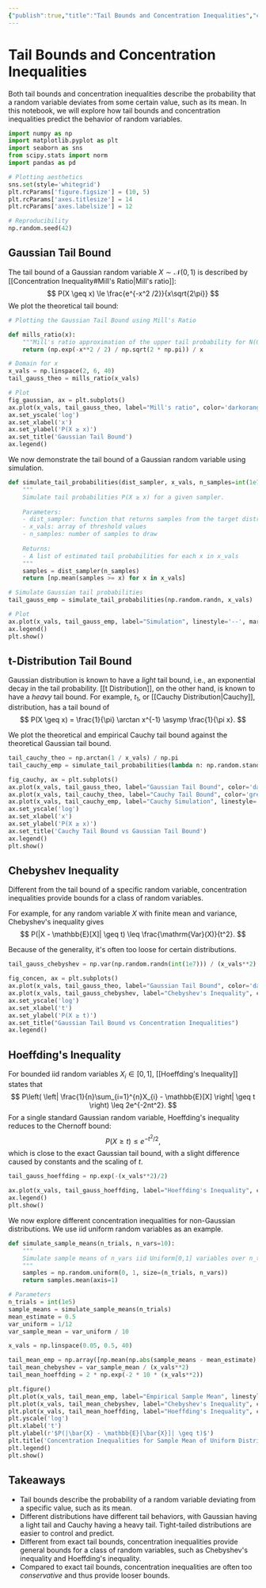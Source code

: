 ```yaml
---
{"publish":true,"title":"Tail Bounds and Concentration Inequalities","created":"2025-05-26T19:28:12","modified":"2025-06-07T09:08:03","cssclasses":"","state":"done","sup":["[[Statistics]]"],"alias":null,"type":"jupyter","related":["[[Concentration Inequality]]"]}
---
```



# Tail Bounds and Concentration Inequalities

Both tail bounds and concentration inequalities describe the probability that a random variable deviates from some certain value, such as its mean.
In this notebook, we will explore how tail bounds and concentration inequalities predict the behavior of random variables.

```python
import numpy as np
import matplotlib.pyplot as plt
import seaborn as sns
from scipy.stats import norm
import pandas as pd

# Plotting aesthetics
sns.set(style='whitegrid')
plt.rcParams['figure.figsize'] = (10, 5)
plt.rcParams['axes.titlesize'] = 14
plt.rcParams['axes.labelsize'] = 12

# Reproducibility
np.random.seed(42)
```

## Gaussian Tail Bound

The tail bound of a Gaussian random variable $X \sim \mathcal{N}(0,1)$ is described by [[Concentration Inequality#Mill's Ratio\|Mill's ratio]]:
$$
P(X \geq x) \le \frac{e^{-x^2 /2}}{x\sqrt{2\pi}} 
$$
We plot the theoretical tail bound:

```python
# Plotting the Gaussian Tail Bound using Mill's Ratio

def mills_ratio(x):
    """Mill's ratio approximation of the upper tail probability for N(0,1)"""
    return (np.exp(-x**2 / 2) / np.sqrt(2 * np.pi)) / x

# Domain for x
x_vals = np.linspace(2, 6, 40)
tail_gauss_theo = mills_ratio(x_vals)

# Plot
fig_gaussian, ax = plt.subplots()
ax.plot(x_vals, tail_gauss_theo, label="Mill's ratio", color='darkorange')
ax.set_yscale('log')
ax.set_xlabel('x')
ax.set_ylabel('P(X ≥ x)')
ax.set_title('Gaussian Tail Bound')
ax.legend()
```

We now demonstrate the tail bound of a Gaussian random variable using simulation.

```python
def simulate_tail_probabilities(dist_sampler, x_vals, n_samples=int(1e7)):
    """
    Simulate tail probabilities P(X ≥ x) for a given sampler.
    
    Parameters:
    - dist_sampler: function that returns samples from the target distribution
    - x_vals: array of threshold values
    - n_samples: number of samples to draw
    
    Returns:
    - A list of estimated tail probabilities for each x in x_vals
    """
    samples = dist_sampler(n_samples)
    return [np.mean(samples >= x) for x in x_vals]

# Simulate Gaussian tail probabilities
tail_gauss_emp = simulate_tail_probabilities(np.random.randn, x_vals)

# Plot
ax.plot(x_vals, tail_gauss_emp, label="Simulation", linestyle='--', marker='o', color='blue')
ax.legend()
plt.show()
```

## t-Distribution Tail Bound

Gaussian distribution is known to have a *light* tail bound, i.e., an exponential decay in the tail probability. [[t Distribution]], on the other hand, is known to have a *heavy* tail bound.
For example, $t_{1}$, or [[Cauchy Distribution\|Cauchy]], distribution, has a tail bound of
$$
P(X \geq x) = \frac{1}{\pi} \arctan x^{-1} \asymp \frac{1}{\pi x}.
$$

We plot the theoretical and empirical Cauchy tail bound against the theoretical Gaussian tail bound.

```python
tail_cauchy_theo = np.arctan(1 / x_vals) / np.pi
tail_cauchy_emp = simulate_tail_probabilities(lambda n: np.random.standard_cauchy(n), x_vals, n_samples=int(1e2))

fig_cauchy, ax = plt.subplots()
ax.plot(x_vals, tail_gauss_theo, label="Gaussian Tail Bound", color='darkorange')
ax.plot(x_vals, tail_cauchy_theo, label="Cauchy Tail Bound", color='green')
ax.plot(x_vals, tail_cauchy_emp, label="Cauchy Simulation", linestyle='--', marker='o', color='blue')
ax.set_yscale('log')
ax.set_xlabel('x')
ax.set_ylabel('P(X ≥ x)')
ax.set_title('Cauchy Tail Bound vs Gaussian Tail Bound')
ax.legend()
plt.show()
```

## Chebyshev Inequality

Different from the tail bound of a specific random variable, concentration inequalities provide bounds for a class of random variables.

For example, for any random variable $X$ with finite mean and variance, Chebyshev's inequality gives
$$
P(|X - \mathbb{E}[X]| \geq t) \leq \frac{\mathrm{Var}(X)}{t^2}.
$$

Because of the generality, it's often too loose for certain distributions.

```python
tail_gauss_chebyshev = np.var(np.random.randn(int(1e7))) / (x_vals**2)

fig_concen, ax = plt.subplots()
ax.plot(x_vals, tail_gauss_theo, label="Gaussian Tail Bound", color='darkorange')
ax.plot(x_vals, tail_gauss_chebyshev, label="Chebyshev's Inequality", color='purple')
ax.set_yscale('log')
ax.set_xlabel('t')
ax.set_ylabel('P(X ≥ t)')
ax.set_title("Gaussian Tail Bound vs Concentration Inequalities")
ax.legend()
```

## Hoeffding's Inequality

For bounded iid random variables $X_{i}\in [0,1]$, [[Hoeffding's Inequality]] states that
$$
P\left( \left| \frac{1}{n}\sum_{i=1}^{n}X_{i} - \mathbb{E}[X] \right| \geq t \right) \leq 2e^{-2nt^2}.
$$
For a single standard Gaussian random variable, Hoeffding's inequality reduces to the Chernoff bound:
$$
P(X \geq t) \leq e^{-t^2 / 2},
$$
which is close to the exact Gaussian tail bound, with a slight difference caused by constants and the scaling of $t$.

```python
tail_gauss_hoeffding = np.exp(-(x_vals**2)/2)

ax.plot(x_vals, tail_gauss_hoeffding, label="Hoeffding's Inequality", color='green')
ax.legend()
plt.show()
```

We now explore different concentration inequalities for non-Gaussian distributions. We use iid uniform random variables as an example.

```python
def simulate_sample_means(n_trials, n_vars=10):
    """
    Simulate sample means of n_vars iid Uniform[0,1] variables over n_trials.
    """
    samples = np.random.uniform(0, 1, size=(n_trials, n_vars))
    return samples.mean(axis=1)

# Parameters
n_trials = int(1e5)
sample_means = simulate_sample_means(n_trials)
mean_estimate = 0.5
var_uniform = 1/12
var_sample_mean = var_uniform / 10

x_vals = np.linspace(0.05, 0.5, 40)

tail_mean_emp = np.array([np.mean(np.abs(sample_means - mean_estimate) >= t) for t in x_vals])
tail_mean_chebyshev = var_sample_mean / (x_vals**2)
tail_mean_hoeffding = 2 * np.exp(-2 * 10 * (x_vals**2))

plt.figure()
plt.plot(x_vals, tail_mean_emp, label="Empirical Sample Mean", linestyle='--', marker='o', color='blue')
plt.plot(x_vals, tail_mean_chebyshev, label="Chebyshev's Inequality", color='purple')
plt.plot(x_vals, tail_mean_hoeffding, label="Hoeffding's Inequality", color='green')
plt.yscale('log')
plt.xlabel('t')
plt.ylabel(r'$P(|\bar{X} - \mathbb{E}[\bar{X}]| \geq t)$')
plt.title('Concentration Inequalities for Sample Mean of Uniform Distribution')
plt.legend()
plt.show()
```

## Takeaways

- Tail bounds describe the probability of a random variable deviating from a specific value, such as its mean.
- Different distributions have different tail behaviors, with Gaussian having a light tail and Cauchy having a heavy tail. Tight-tailed distributions are easier to control and predict.
- Different from exact tail bounds, concentration inequalities provide general bounds for a class of random variables, such as Chebyshev's inequality and Hoeffding's inequality.
- Compared to exact tail bounds, concentration inequalities are often too *conservative* and thus provide looser bounds.
